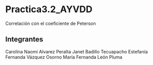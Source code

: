 # Practica3.2_AYVDD
Correlación con el  coeficiente de Peterson
## Integrantes 
Carolina Naomi Alvarez Peralta
Janet Badillo Tecuapacho
Estefanía Fernanda Vázquez Osorno
María Fernanda León Pluma
